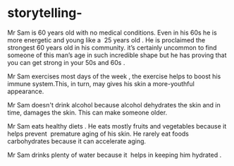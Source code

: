 # storytelling-

Mr Sam is 60 years old with no medical conditions. Even in his 60s he is more energetic and young like a  25 years old . He is proclaimed the strongest 60 years old in his community. it’s certainly uncommon to find someone of this man’s age in such incredible shape but he has proving that you can get strong in your 50s and 60s . 

Mr Sam exercises most days of the week , the exercise helps to boost his immune system.This, in turn, may gives his skin a more-youthful appearance. 

Mr Sam doesn't drink alcohol because alcohol dehydrates the skin and in time, damages the skin. This can make someone older. 

Mr Sam eats healthy diets . He eats mostly fruits and vegetables because it helps prevent  premature aging of his skin. He rarely eat foods carbohydrates because it can accelerate aging. 

Mr Sam drinks plenty of water because it  helps in keeping him hydrated .
